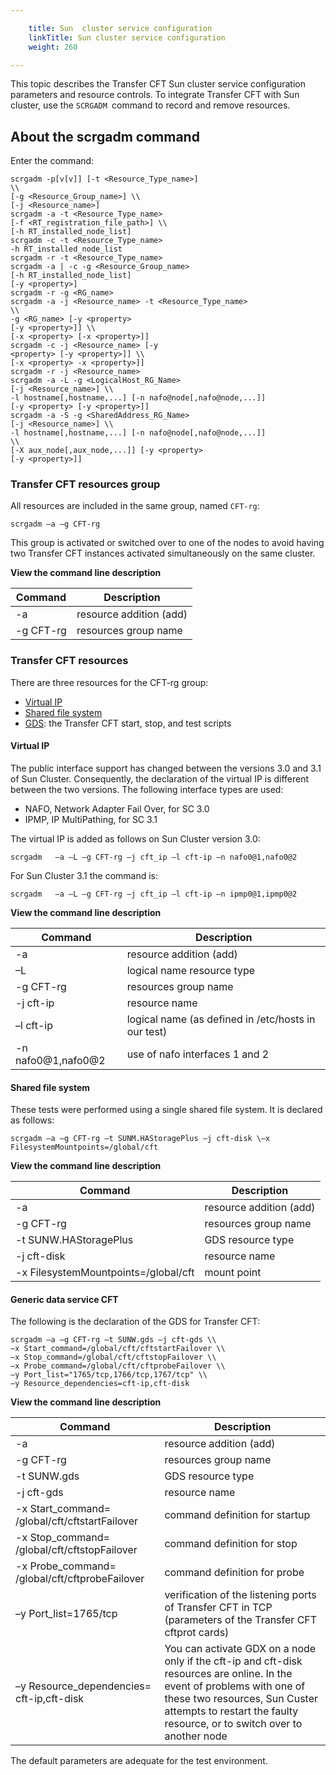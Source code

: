 ```yaml
---

    title: Sun  cluster service configuration
    linkTitle: Sun cluster service configuration
    weight: 260

---
```

This topic describes the Transfer CFT Sun cluster service configuration parameters and resource controls. To integrate Transfer CFT with Sun cluster, use the <span class="code">`SCRGADM `</span>command to
record and remove resources.

## About the scrgadm command

Enter the command:

```
scrgadm -p[v[v]] [-t <Resource_Type_name>]
\\
[-g <Resource_Group_name>] \\
[-j <Resource_name>]
scrgadm -a -t <Resource_Type_name>
[-f <RT_registration_file_path>] \\
[-h RT_installed_node_list]
scrgadm -c -t <Resource_Type_name>
-h RT_installed_node_list
scrgadm -r -t <Resource_Type_name>
scrgadm -a | -c -g <Resource_Group_name>
[-h RT_installed_node_list]
[-y <property>]
scrgadm -r -g <RG_name>
scrgadm -a -j <Resource_name> -t <Resource_Type_name>
\\
-g <RG_name> [-y <property>
[-y <property>]] \\
[-x <property> [-x <property>]]
scrgadm -c -j <Resource_name> [-y
<property> [-y <property>]] \\
[-x <property> -x <property>]]
scrgadm -r -j <Resource_name>
scrgadm -a -L -g <LogicalHost_RG_Name>
[-j <Resource_name>] \\
-l hostname[,hostname,...] [-n nafo@node[,nafo@node,...]]
[-y <property> [-y <property>]]
scrgadm -a -S -g <SharedAddress_RG_Name>
[-j <Resource_name>] \\
-l hostname[,hostname,...] [-n nafo@node[,nafo@node,...]]
\\
[-X aux_node[,aux_node,...]] [-y <property>
[-y <property>]]
```
<span id="CFT_resources_group"></span>

### Transfer CFT resources group

All resources are included in the same group, named <span class="code">`CFT-rg`</span>:

`scrgadm –a –g CFT-rg`

This group is activated or switched over to one of the nodes to avoid
having two Transfer CFT instances activated simultaneously on the same
cluster.

****View the command line description****


| Command | Description |
| --- | --- |
| -a | resource addition (add) |
| -g CFT-rg | resources group name |


<span id="CFT_resources"></span>

### Transfer CFT resources

There are three resources for the CFT-rg group:

- [Virtual
    IP](#Virtual_IP)
- [Shared
    file system](#Shared_file_system)
- [GDS](#Generic_data_service_CFT):
    the Transfer CFT start, stop, and test scripts

<span id="Virtual_IP"></span>

#### Virtual IP

The public interface support has changed between the versions 3.0 and
3.1 of Sun Cluster. Consequently, the declaration of the virtual IP is
different between the two versions. The following interface types are
used:

- NAFO, Network Adapter
    Fail Over, for SC 3.0
- IPMP, IP MultiPathing,
    for SC 3.1

The virtual IP is added as follows on Sun Cluster version 3.0:

`scrgadm   –a –L –g CFT-rg –j cft_ip –l cft-ip –n nafo0@1,nafo0@2`

For Sun Cluster 3.1 the command is:

`scrgadm   –a –L –g CFT-rg –j cft_ip –l cft-ip –n ipmp0@1,ipmp0@2`

****View the command line description****


| Command | Description |
| --- | --- |
| -a | resource addition (add) |
| –L | logical name resource type |
| -g CFT-rg | resources group name |
| -j cft-ip | resource name |
| –l cft-ip | logical name (as defined in /etc/hosts in our test) |
| -n nafo0@1,nafo0@2 | use of nafo interfaces 1 and 2 |


<span id="Shared_file_system"></span>

#### Shared file system

These tests were performed using a single shared file system. It is
declared as follows:

`scrgadm –a –g CFT-rg –t SUNM.HAStoragePlus –j cft-disk \–x FilesystemMountpoints=/global/cft`

****View the command line description****


| Command | Description |
| --- | --- |
| -a | resource addition (add) |
| -g CFT-rg | resources group name |
| -t SUNW.HAStoragePlus | GDS resource type |
| -j cft-disk | resource name |
| -x FilesystemMountpoints=/global/cft | mount point |


<span id="Generic_data_service_CFT"></span>

#### Generic data service CFT

The following is the declaration of the GDS for Transfer CFT:

```
scrgadm –a –g CFT-rg –t SUNW.gds –j cft-gds \\
–x Start_command=/global/cft/cftstartFailover \\
–x Stop_command=/global/cft/cftstopFailover \\
–x Probe_command=/global/cft/cftprobeFailover \\
–y Port_list="1765/tcp,1766/tcp,1767/tcp" \\
–y Resource_dependencies=cft-ip,cft-disk
```

****View the command line description****


| Command | Description |
| --- | --- |
| -a | resource addition (add) |
| -g CFT-rg | resources group name |
| -t SUNW.gds | GDS resource type |
| -j cft-gds | resource name |
| -x Start_command= /global/cft/cftstartFailover | command definition for startup |
| -x Stop_command= /global/cft/cftstopFailover | command definition for stop |
| -x Probe_command= /global/cft/cftprobeFailover | command definition for probe |
| –y Port_list=1765/tcp | verification of the listening ports of Transfer CFT in TCP (parameters of the Transfer CFT cftprot cards) |
| –y Resource_dependencies= cft-ip,cft-disk | You can activate GDX on a node only if the cft-ip and cft-disk resources are online. In the event of problems with one of these two resources, Sun Custer attempts to restart the faulty resource, or to switch over to another node |


The default parameters are adequate for the test
environment.
